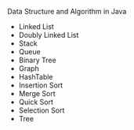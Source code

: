 Data Structure and Algorithm in Java

- Linked List
- Doubly Linked List
- Stack
- Queue
- Binary Tree
- Graph
- HashTable
- Insertion Sort
- Merge Sort
- Quick Sort
- Selection Sort
- Tree
